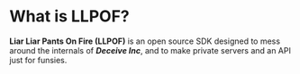 # What is LLPOF?
**Liar Liar Pants On Fire (LLPOF)** is an open source SDK designed to mess around the internals of ***Deceive Inc***, and to make private servers and an API just for funsies.
